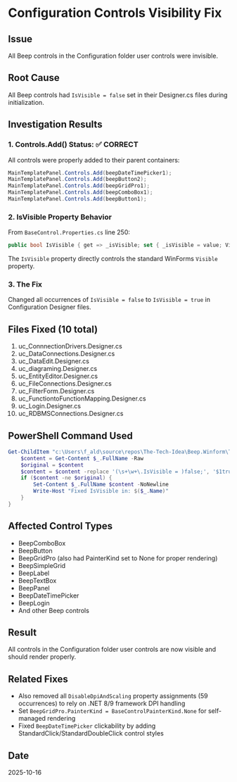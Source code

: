 # Configuration Controls Visibility Fix

## Issue
All Beep controls in the Configuration folder user controls were invisible.

## Root Cause
All Beep controls had `IsVisible = false` set in their Designer.cs files during initialization.

## Investigation Results

### 1. Controls.Add() Status: ✅ CORRECT
All controls were properly added to their parent containers:
```csharp
MainTemplatePanel.Controls.Add(beepDateTimePicker1);
MainTemplatePanel.Controls.Add(beepButton2);
MainTemplatePanel.Controls.Add(beepGridPro1);
MainTemplatePanel.Controls.Add(beepComboBox1);
MainTemplatePanel.Controls.Add(beepButton1);
```

### 2. IsVisible Property Behavior
From `BaseControl.Properties.cs` line 250:
```csharp
public bool IsVisible { get => _isVisible; set { _isVisible = value; Visible = value; } }
```

The `IsVisible` property directly controls the standard WinForms `Visible` property.

### 3. The Fix
Changed all occurrences of `IsVisible = false` to `IsVisible = true` in Configuration Designer files.

## Files Fixed (10 total)
1. uc_ConnnectionDrivers.Designer.cs
2. uc_DataConnections.Designer.cs
3. uc_DataEdit.Designer.cs
4. uc_diagraming.Designer.cs
5. uc_EntityEditor.Designer.cs
6. uc_FileConnections.Designer.cs
7. uc_FilterForm.Designer.cs
8. uc_FunctiontoFunctionMapping.Designer.cs
9. uc_Login.Designer.cs
10. uc_RDBMSConnections.Designer.cs

## PowerShell Command Used
```powershell
Get-ChildItem "c:\Users\f_ald\source\repos\The-Tech-Idea\Beep.Winform\TheTechIdea.Beep.Winform.Default.Views\Configuration" -Recurse -Filter "*.Designer.cs" | ForEach-Object { 
    $content = Get-Content $_.FullName -Raw
    $original = $content
    $content = $content -replace '(\s+\w+\.IsVisible = )false;', '$1true;'
    if ($content -ne $original) { 
        Set-Content $_.FullName $content -NoNewline
        Write-Host "Fixed IsVisible in: $($_.Name)" 
    } 
}
```

## Affected Control Types
- BeepComboBox
- BeepButton
- BeepGridPro (also had PainterKind set to None for proper rendering)
- BeepSimpleGrid
- BeepLabel
- BeepTextBox
- BeepPanel
- BeepDateTimePicker
- BeepLogin
- And other Beep controls

## Result
All controls in the Configuration folder user controls are now visible and should render properly.

## Related Fixes
- Also removed all `DisableDpiAndScaling` property assignments (59 occurrences) to rely on .NET 8/9 framework DPI handling
- Set `BeepGridPro.PainterKind = BaseControlPainterKind.None` for self-managed rendering
- Fixed `BeepDateTimePicker` clickability by adding StandardClick/StandardDoubleClick control styles

## Date
2025-10-16
